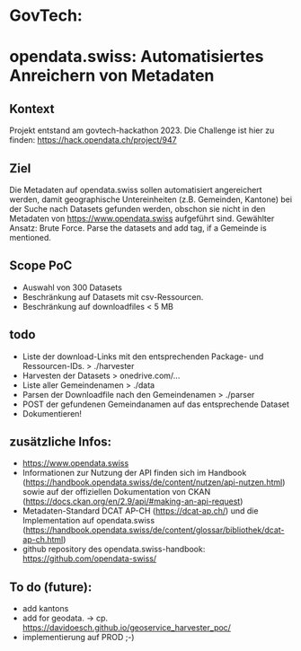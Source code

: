 # GovTech: 

# opendata.swiss: Automatisiertes Anreichern von Metadaten

## Kontext
Projekt entstand am govtech-hackathon 2023. Die Challenge ist hier zu finden: https://hack.opendata.ch/project/947

## Ziel
Die Metadaten auf opendata.swiss sollen automatisiert angereichert werden, damit geographische Untereinheiten (z.B. Gemeinden, Kantone) bei der Suche 
nach Datasets gefunden werden, obschon sie nicht in den Metadaten von https://www.opendata.swiss aufgeführt sind.
Gewählter Ansatz: Brute Force. Parse the datasets and add tag, if a Gemeinde is mentioned.


## Scope PoC
- Auswahl von 300 Datasets
- Beschränkung auf Datasets mit csv-Ressourcen.
- Beschränkung auf downloadfiles < 5 MB


## todo

- Liste der download-Links mit den entsprechenden Package- und Ressourcen-IDs. > ./harvester
- Harvesten der Datasets > onedrive.com/...
- Liste aller Gemeindenamen > ./data
- Parsen der Downloadfile nach den Gemeindenamen > ./parser
- POST der gefundenen Gemeindanamen auf das entsprechende Dataset
- Dokumentieren!


## zusätzliche Infos: 

- https://www.opendata.swiss
- Informationen zur Nutzung der API finden sich im Handbook (https://handbook.opendata.swiss/de/content/nutzen/api-nutzen.html) sowie auf der offiziellen Dokumentation von CKAN (https://docs.ckan.org/en/2.9/api/#making-an-api-request)
- Metadaten-Standard DCAT AP-CH (https://dcat-ap.ch/) und die Implementation auf opendata.swiss (https://handbook.opendata.swiss/de/content/glossar/bibliothek/dcat-ap-ch.html)
- github repository des opendata.swiss-handbook: https://github.com/opendata-swiss/

## To do (future):

- add kantons
- add for geodata. -> cp. https://davidoesch.github.io/geoservice_harvester_poc/
- implementierung auf PROD ;-)
